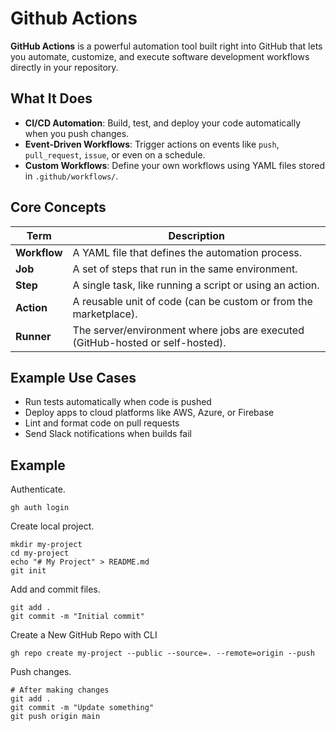 # Github Actions

**GitHub Actions** is a powerful automation tool built right into GitHub that lets you 
automate, customize, and execute software development workflows directly in your repository.

## What It Does

- **CI/CD Automation**: Build, test, and deploy your code automatically when you push changes.
- **Event-Driven Workflows**: Trigger actions on events like `push`, `pull_request`, `issue`, or even on a schedule.
- **Custom Workflows**: Define your own workflows using YAML files stored in `.github/workflows/`.

##  Core Concepts

| Term       | Description |
|------------|-------------|
| **Workflow** | A YAML file that defines the automation process. |
| **Job**      | A set of steps that run in the same environment. |
| **Step**     | A single task, like running a script or using an action. |
| **Action**   | A reusable unit of code (can be custom or from the marketplace). |
| **Runner**   | The server/environment where jobs are executed (GitHub-hosted or self-hosted). |


## Example Use Cases

- Run tests automatically when code is pushed
- Deploy apps to cloud platforms like AWS, Azure, or Firebase
- Lint and format code on pull requests
- Send Slack notifications when builds fail

## Example

Authenticate.

```
gh auth login
```

Create local project. 

```
mkdir my-project
cd my-project
echo "# My Project" > README.md
git init
```

Add and commit files.

```
git add .
git commit -m "Initial commit"
```

Create a New GitHub Repo with CLI

```
gh repo create my-project --public --source=. --remote=origin --push
```

Push changes. 

```
# After making changes
git add .
git commit -m "Update something"
git push origin main
```
